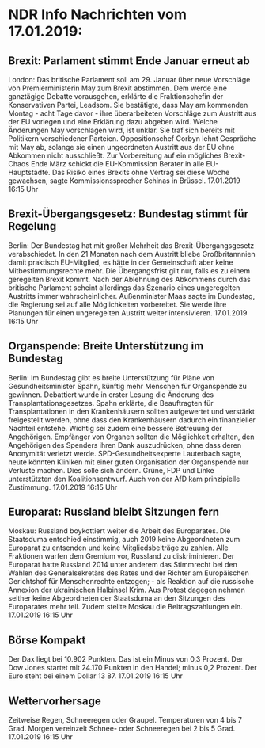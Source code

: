 # NDR Info Nachrichten vom 17.01.2019:


## Brexit: Parlament stimmt Ende Januar erneut ab
London: Das britische Parlament soll am 29. Januar über neue Vorschläge von Premierministerin May zum Brexit abstimmen. Dem werde eine ganztägige Debatte vorausgehen, erklärte die Fraktionschefin der Konservativen Partei, Leadsom. Sie bestätigte, dass May am kommenden Montag - acht Tage davor - ihre überarbeiteten Vorschläge zum Austritt aus der EU vorlegen und eine Erklärung dazu abgeben wird. Welche Änderungen May vorschlagen wird, ist unklar. Sie traf sich bereits mit Politikern verschiedener Parteien. Oppositionschef Corbyn lehnt Gespräche mit May ab, solange sie einen ungeordneten Austritt aus der EU ohne Abkommen nicht ausschließt. Zur Vorbereitung auf ein mögliches Brexit-Chaos Ende März schickt die EU-Kommission Berater in alle EU-Hauptstädte. Das Risiko eines Brexits ohne Vertrag sei diese Woche gewachsen, sagte Kommissionssprecher Schinas in Brüssel. 17.01.2019 16:15 Uhr 

## Brexit-Übergangsgesetz: Bundestag stimmt für Regelung
Berlin: Der Bundestag hat mit großer Mehrheit das Brexit-Übergangsgesetz verabschiedet. In den 21 Monaten nach dem Austritt bliebe Großbritannnien damit praktisch EU-Mitglied, es hätte in der Gemeinschaft aber keine Mitbestimmungsrechte mehr. Die Übergangsfrist gilt nur, falls es zu einem geregelten Brexit kommt. Nach der Ablehnung des Abkommens durch das britische Parlament scheint allerdings das Szenario eines ungeregelten Austritts immer wahrscheinlicher. Außenminister Maas sagte im Bundestag, die Regierung sei auf alle Möglichkeiten vorbereitet. Sie werde ihre Planungen für einen ungeregelten Austritt weiter intensivieren. 17.01.2019 16:15 Uhr 

## Organspende: Breite Unterstützung im Bundestag
Berlin: Im Bundestag gibt es breite Unterstützung für Pläne von Gesundheitsminister Spahn, künftig mehr Menschen für Organspende zu gewinnen. Debattiert wurde in erster Lesung die Änderung des Transplantationsgesetzes. Spahn erklärte, die Beauftragten für Transplantationen in den Krankenhäusern sollten aufgewertet und verstärkt freigestellt werden, ohne dass den Krankenhäusern dadurch ein finanzieller Nachteil entstehe. Wichtig sei zudem eine bessere Betreuung der Angehörigen. Empfänger von Organen sollten die Möglichkeit erhalten, den Angehörigen des Spenders ihren Dank auszudrücken, ohne dass deren Anonymität verletzt werde. SPD-Gesundheitsexperte Lauterbach sagte, heute könnten Kliniken mit einer guten Organisation der Organspende nur Verluste machen. Dies solle sich ändern. Grüne, FDP und Linke unterstützten den Koalitionsentwurf. Auch von der AfD kam prinzipielle Zustimmung. 17.01.2019 16:15 Uhr 

## Europarat: Russland bleibt Sitzungen fern
Moskau: Russland boykottiert weiter die Arbeit des Europarates. Die Staatsduma entschied einstimmig, auch 2019 keine Abgeordneten zum Europarat zu entsenden und keine Mitgliedsbeiträge zu zahlen. Alle Fraktionen warfen dem Gremium vor, Russland zu diskriminieren. Der Europarat hatte Russland 2014 unter anderem das Stimmrecht bei den Wahlen des Generalsekretärs des Rates und der Richter am Europäischen Gerichtshof für Menschenrechte entzogen; - als Reaktion auf die russische Annexion der ukrainischen Halbinsel Krim. Aus Protest dagegen nehmen seither keine Abgeordneten der Staatsduma an den Sitzungen des Europarates mehr teil. Zudem stellte Moskau die Beitragszahlungen ein. 17.01.2019 16:15 Uhr 

## Börse Kompakt
Der Dax liegt bei 10.902 Punkten. Das ist ein Minus von 0,3 Prozent. Der Dow Jones startet mit 24.170 Punkten in den Handel; minus 0,2 Prozent. Der Euro steht bei einem Dollar 13 87. 17.01.2019 16:15 Uhr 

## Wettervorhersage
Zeitweise Regen, Schneeregen oder Graupel. Temperaturen von 4 bis 7 Grad. Morgen vereinzelt Schnee- oder Schneeregen bei 2 bis 5 Grad. 17.01.2019 16:15 Uhr 
